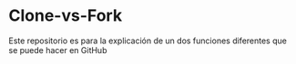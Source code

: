 # Clone-vs-Fork
Este repositorio es para la explicación de un dos funciones diferentes que se puede hacer en GitHub
